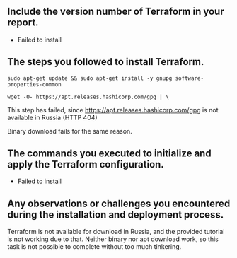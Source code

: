 ## Include the version number of Terraform in your report.
 - Failed to install

## The steps you followed to install Terraform.
 ```
 sudo apt-get update && sudo apt-get install -y gnupg software-properties-common
 ```
 ```
 wget -O- https://apt.releases.hashicorp.com/gpg | \
 ```
 This step has failed, since https://apt.releases.hashicorp.com/gpg is not available in Russia (HTTP 404)

 Binary download fails for the same reason.

## The commands you executed to initialize and apply the Terraform configuration.
- Failed to install

## Any observations or challenges you encountered during the installation and deployment process.
Terraform is not available for download in Russia, and the provided tutorial is not working due to that. Neither binary nor apt download work, so this task is not possible to complete without too much tinkering.